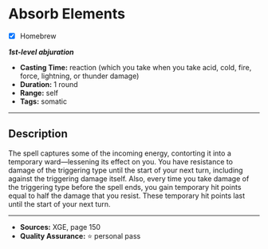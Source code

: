 # Absorb Elements
- [x] Homebrew

***1st-level abjuration***
- **Casting Time:** reaction (which you take when you take acid, cold, fire, force, lightning, or thunder damage)
- **Duration:** 1 round
- **Range:** self
- **Tags:** somatic

---

## Description
The spell captures some of the incoming energy, contorting it into a temporary ward&mdash;lessening its effect on you.
You have resistance to damage of the triggering type until the start of your next turn, including against the triggering damage itself.
Also, every time you take damage of the triggering type before the spell ends, you gain temporary hit points equal to half the damage that you resist.
These temporary hit points last until the start of your next turn.

---

- **Sources:** XGE, page 150
- **Quality Assurance:** :star: personal pass
